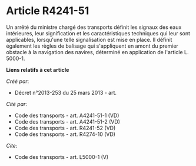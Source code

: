 # Article R4241-51

Un arrêté du ministre chargé des transports définit les signaux des eaux intérieures, leur signification et les
caractéristiques techniques qui leur sont applicables, lorsqu'une telle signalisation est mise en place. Il définit également
les règles de balisage qui s'appliquent en amont du premier obstacle à la navigation des navires, déterminé en application de
l'article L. 5000-1.

**Liens relatifs à cet article**

_Créé par_:

  - Décret n°2013-253 du 25 mars 2013 - art.

_Cité par_:

  - Code des transports - art. A4241-51-1 (VD)
  - Code des transports - art. A4241-51-2 (VD)
  - Code des transports - art. R4241-52 (VD)
  - Code des transports - art. R4274-10 (VD)

_Cite_:

  - Code des transports - art. L5000-1 (V)
